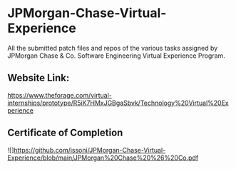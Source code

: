 # JPMorgan-Chase-Virtual-Experience
All the submitted patch files and repos of the various tasks assigned by JPMorgan Chase & Co. Software Engineering Virtual Experience Program.

## Website Link:
https://www.theforage.com/virtual-internships/prototype/R5iK7HMxJGBgaSbvk/Technology%20Virtual%20Experience

## Certificate of Completion 
![]https://github.com/issoni/JPMorgan-Chase-Virtual-Experience/blob/main/JPMorgan%20Chase%20%26%20Co.pdf
